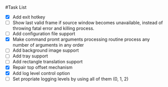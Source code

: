 #Task List

- [x] Add exit hotkey
- [ ] Show last valid frame if source window becomes unavailable,
 instead of throwing fatal error and killing process.
- [ ] Add configuration file support
- [x] Make command promt arguments processing routine process any number of 
arguments in any order
- [ ] Add background image support
- [ ] Add tray support
- [ ] Add rectangle translation support
- [x] Repair top offset mechanism
- [x] Add log level control option
- [ ] Set propriate logging levels by using all of them (0, 1, 2)